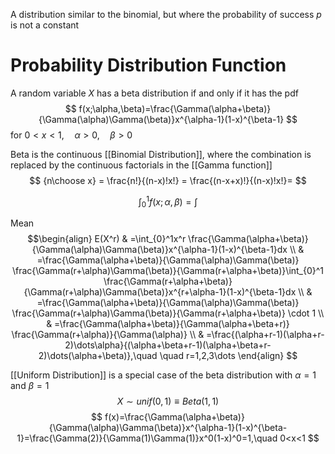 A distribution similar to the binomial, but where the probability of success $p$ is not a constant

# Probability Distribution Function
A random variable $X$ has a beta distribution if and only if it has the pdf
$$
f(x;\alpha,\beta)=\frac{\Gamma(\alpha+\beta)}{\Gamma(\alpha)\Gamma(\beta)}x^{\alpha-1}(1-x)^{\beta-1}
$$
for $0<x<1, \quad\alpha>0,\quad \beta>0$

Beta is the continuous [[Binomial Distribution]], where the combination is replaced by the continuous factorials in the [[Gamma function]]
$$
{n\choose x} = \frac{n!}{(n-x)!x!} = \frac{(n-x+x)!}{(n-x)!x!}=
$$

$$
\int_{0}^1f(x;\alpha,\beta)=\int
$$

Mean
$$\begin{align}
E(X^r) & =\int_{0}^1x^r \frac{\Gamma(\alpha+\beta)}{\Gamma(\alpha)\Gamma(\beta)}x^{\alpha-1}(1-x)^{\beta-1}dx \\
 & =\frac{\Gamma(\alpha+\beta)}{\Gamma(\alpha)\Gamma(\beta)} \frac{\Gamma(r+\alpha)\Gamma(\beta)}{\Gamma(r+\alpha+\beta)}\int_{0}^1 \frac{\Gamma(r+\alpha+\beta)}{\Gamma(r+\alpha)\Gamma(\beta)}x^{r+\alpha-1}(1-x)^{\beta-1}dx \\
 & =\frac{\Gamma(\alpha+\beta)}{\Gamma(\alpha)\Gamma(\beta)} \frac{\Gamma(r+\alpha)\Gamma(\beta)}{\Gamma(r+\alpha+\beta)} \cdot 1 \\
 & =\frac{\Gamma(\alpha+\beta)}{\Gamma(\alpha+\beta+r)} \frac{\Gamma(r+\alpha)}{\Gamma(\alpha)} \\
 & =\frac{(\alpha+r-1)(\alpha+r-2)\dots\alpha}{(\alpha+\beta+r-1)(\alpha+\beta+r-2)\dots(\alpha+\beta)},\quad \quad r=1,2,3\dots
\end{align}
$$





[[Uniform Distribution]] is a special case of the beta distribution with $\alpha=1$ and $\beta =1$
$$
X\sim unif(0,1)\equiv Beta(1,1)
$$
$$
f(x)=\frac{\Gamma(\alpha+\beta)}{\Gamma(\alpha)\Gamma(\beta)}x^{\alpha-1}(1-x)^{\beta-1}=\frac{\Gamma(2)}{\Gamma(1)\Gamma(1)}x^0(1-x)^0=1,\quad 0<x<1
$$

